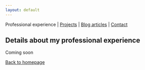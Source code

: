 ```yaml
---
layout: default
---
```


Professional experience | [Projects](./projects.html) | [Blog articles](./blog-articles.html) | [Contact](./contact.html)

## Details about my professional experience

Coming soon

[Back to homepage](./)
